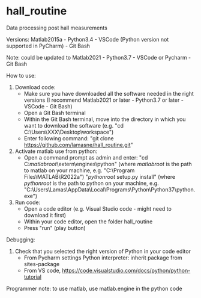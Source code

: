 # hall_routine
Data processing post hall measurements

Versions: Matlab2015a - Python3.4 - VSCode (Python version not supported in PyCharm) - Git Bash

Note: could be updated to Matlab2021 - Python3.7 - VSCode or Pycharm - Git Bash

How to use:
1) Download code:
   - Make sure you have downloaded all the software needed in the right versions (I recommend Matlab2021 or later - Python3.7 or later - VSCode - Git Bash)
   - Open a Git Bash terminal
   - Within the Git Bash terminal, move into the directory in which you want to download the software (e.g. "cd C:\Users\XXX\Desktop\workspace")
   - Enter following command: "git clone https://github.com/lamasne/hall_routine.git"
2) Activate matlab use from python:
   - Open a command prompt as admin and enter:
     "cd C:_matlabroot_\extern\engines\python" (where _matlabroot_ is the path to matlab on your machine, e.g. "C:\Program Files\MATLAB\R2022a")
     "_pythonroot_ setup.py install" (where _pythonroot_ is the path to python on your machine, e.g. "C:\Users\Lamas\AppData\Local\Programs\Python\Python37\python.exe")
3) Run code:
   - Open a code editor (e.g. Visual Studio code - might need to download it first)
   - Within your code editor, open the folder hall_routine
   - Press "run" (play button)

Debugging:
1) Check that you selected the right version of Python in your code editor
   - From Pycharm settings Python interpreter: inherit package from sites-package
   - From VS code, https://code.visualstudio.com/docs/python/python-tutorial

Programmer note: to use matlab, use matlab.engine in the python code
